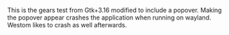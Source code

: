 This is the gears test from Gtk+3.16 modified to include a popover. 
Making the popover appear crashes the application when running on 
wayland. Westom likes to crash as well afterwards.
